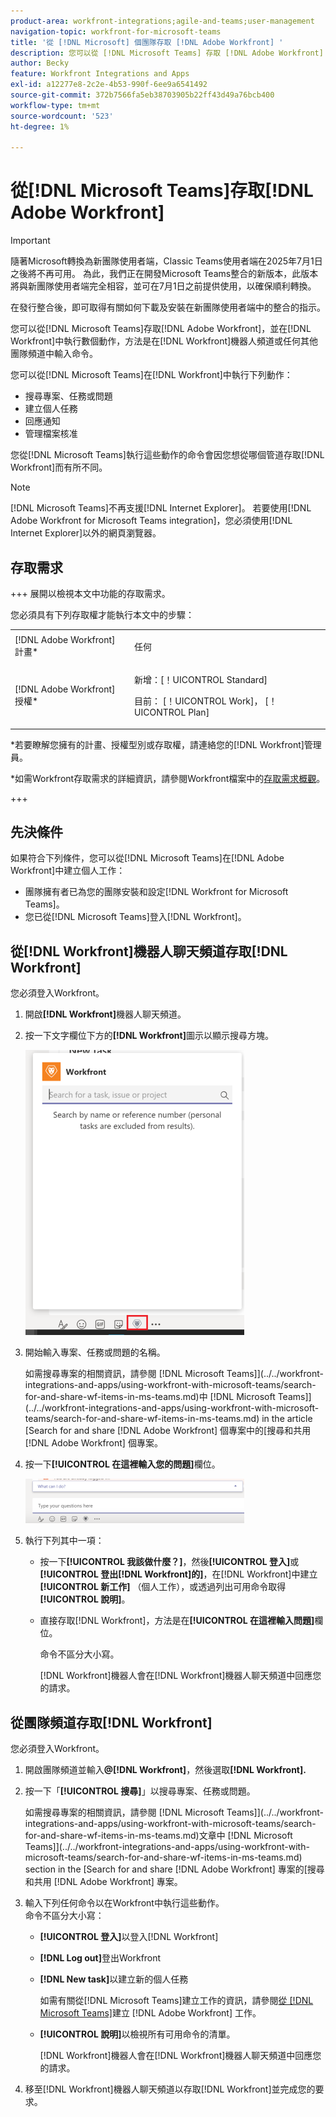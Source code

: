 ```yaml
---
product-area: workfront-integrations;agile-and-teams;user-management
navigation-topic: workfront-for-microsoft-teams
title: '從 [!DNL Microsoft] 個團隊存取 [!DNL Adobe Workfront] '
description: 您可以從 [!DNL Microsoft Teams] 存取 [!DNL Adobe Workfront] ，並在 [!DNL Workfront] 中執行數個動作，方法是在Workfront機器人頻道或其他任何團隊頻道中輸入命令。
author: Becky
feature: Workfront Integrations and Apps
exl-id: a12277e8-2c2e-4b53-990f-6ee9a6541492
source-git-commit: 372b7566fa5eb38703905b22ff43d49a76bcb400
workflow-type: tm+mt
source-wordcount: '523'
ht-degree: 1%

---
```


# 從[!DNL Microsoft Teams]存取[!DNL Adobe Workfront]

<!--Audited: 01/2024-->

>[!IMPORTANT]
>
>隨著Microsoft轉換為新團隊使用者端，Classic Teams使用者端在2025年7月1日之後將不再可用。 為此，我們正在開發Microsoft Teams整合的新版本，此版本將與新團隊使用者端完全相容，並可在7月1日之前提供使用，以確保順利轉換。
>
>在發行整合後，即可取得有關如何下載及安裝在新團隊使用者端中的整合的指示。


您可以從[!DNL Microsoft Teams]存取[!DNL Adobe Workfront]，並在[!DNL Workfront]中執行數個動作，方法是在[!DNL Workfront]機器人頻道或任何其他團隊頻道中輸入命令。

您可以從[!DNL Microsoft Teams]在[!DNL Workfront]中執行下列動作：

* 搜尋專案、任務或問題
* 建立個人任務
* 回應通知
* 管理檔案核准

您從[!DNL Microsoft Teams]執行這些動作的命令會因您想從哪個管道存取[!DNL Workfront]而有所不同。

>[!NOTE]
>
>[!DNL Microsoft Teams]不再支援[!DNL Internet Explorer]。 若要使用[!DNL Adobe Workfront for Microsoft Teams integration]，您必須使用[!DNL Internet Explorer]以外的網頁瀏覽器。

## 存取需求

+++ 展開以檢視本文中功能的存取需求。

您必須具有下列存取權才能執行本文中的步驟：

<table style="table-layout:auto"> 
 <col> 
 <col> 
 <tbody> 
  <tr> 
   <td role="rowheader">[!DNL Adobe Workfront] 計畫*</td> 
   <td> <p>任何</p> </td> 
  </tr> 
  <tr> 
   <td role="rowheader">[!DNL Adobe Workfront] 授權*</td> 
   <td> <p>新增：[！UICONTROL Standard]</p>
   <p>目前： [！UICONTROL Work]， [！UICONTROL Plan]</p> </td> 
  </tr> 
 </tbody> 
</table>

*若要瞭解您擁有的計畫、授權型別或存取權，請連絡您的[!DNL Workfront]管理員。

*如需Workfront存取需求的詳細資訊，請參閱Workfront檔案中的[存取需求概觀](/help/quicksilver/administration-and-setup/add-users/access-levels-and-object-permissions/access-level-requirements-in-documentation.md)。

+++

## 先決條件

如果符合下列條件，您可以從[!DNL Microsoft Teams]在[!DNL Adobe Workfront]中建立個人工作：

* 團隊擁有者已為您的團隊安裝和設定[!DNL Workfront for Microsoft Teams]。
* 您已從[!DNL Microsoft Teams]登入[!DNL Workfront]。

## 從[!DNL Workfront]機器人聊天頻道存取[!DNL Workfront]

您必須登入Workfront。

1. 開啟&#x200B;**[!DNL Workfront]**&#x200B;機器人聊天頻道。
1. 按一下文字欄位下方的&#x200B;**[!DNL Workfront]**&#x200B;圖示以顯示搜尋方塊。

   ![teams_search_box_in_the_bot_channel.PNG](assets/teams-search-box-in-the-bot-channel-350x456.png)

1. 開始輸入專案、任務或問題的名稱。

   如需搜尋專案的相關資訊，請參閱 [!DNL Microsoft Teams]](../../workfront-integrations-and-apps/using-workfront-with-microsoft-teams/search-for-and-share-wf-items-in-ms-teams.md)中 [!DNL Microsoft Teams]](../../workfront-integrations-and-apps/using-workfront-with-microsoft-teams/search-for-and-share-wf-items-in-ms-teams.md) in the article [Search for and share [!DNL Adobe Workfront] 個專案中的[搜尋和共用 [!DNL Adobe Workfront] 個專案。

1. 按一下&#x200B;**[!UICONTROL 在這裡輸入您的問題]**&#x200B;欄位。

   ![ms_teams_type_your_questions_here_and_what_can_I_do_fields.png](assets/ms-teams-type-your-questions-here-and-what-can-i-do-fields-350x71.png)

1. 執行下列其中一項：

   * 按一下&#x200B;**[!UICONTROL 我該做什麼？]**，然後&#x200B;**[!UICONTROL 登入]**&#x200B;或&#x200B;**[!UICONTROL 登出[!DNL Workfront]的]**，在[!DNL Workfront]中建立&#x200B;**[!UICONTROL 新工作]** （個人工作），或透過列出可用命令取得&#x200B;**[!UICONTROL 說明]**。

   * 直接存取[!DNL Workfront]，方法是在&#x200B;**[!UICONTROL 在這裡輸入問題]**&#x200B;欄位。

     命令不區分大小寫。

     [!DNL Workfront]機器人會在[!DNL Workfront]機器人聊天頻道中回應您的請求。

## 從團隊頻道存取[!DNL Workfront]

您必須登入Workfront。

1. 開啟團隊頻道並輸入&#x200B;**@[!DNL Workfront]**，然後選取&#x200B;**[!DNL Workfront].**

1. 按一下「**[!UICONTROL 搜尋]**」以搜尋專案、任務或問題。

   如需搜尋專案的相關資訊，請參閱 [!DNL Microsoft Teams]](../../workfront-integrations-and-apps/using-workfront-with-microsoft-teams/search-for-and-share-wf-items-in-ms-teams.md)文章中 [!DNL Microsoft Teams]](../../workfront-integrations-and-apps/using-workfront-with-microsoft-teams/search-for-and-share-wf-items-in-ms-teams.md) section in the [Search for and share [!DNL Adobe Workfront] 專案的[搜尋和共用 [!DNL Adobe Workfront] 專案。

1. 輸入下列任何命令以在Workfront中執行這些動作。\
   命令不區分大小寫：

   * **[!UICONTROL 登入]**&#x200B;以登入[!DNL Workfront]
   * **[!DNL Log out]**&#x200B;登出Workfront
   * **[!DNL New task]**&#x200B;以建立新的個人任務

     如需有關從[!DNL Microsoft Teams]建立工作的資訊，請參閱[從 [!DNL Microsoft Teams]](../../workfront-integrations-and-apps/using-workfront-with-microsoft-teams/create-workfront-tasks-from-ms-teams.md)建立 [!DNL Adobe Workfront] 工作。

   * **[!UICONTROL 說明]**&#x200B;以檢視所有可用命令的清單。

     [!DNL Workfront]機器人會在[!DNL Workfront]機器人聊天頻道中回應您的請求。

1. 移至[!DNL Workfront]機器人聊天頻道以存取[!DNL Workfront]並完成您的要求。
